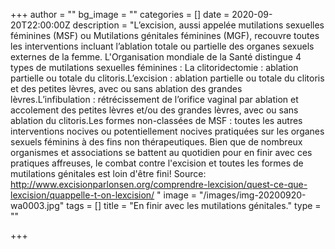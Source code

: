 +++
author = ""
bg_image = ""
categories = []
date = 2020-09-20T22:00:00Z
description = "L’excision, aussi appelée mutilations sexuelles féminines (MSF) ou Mutilations génitales féminines (MGF), recouvre toutes les interventions incluant l’ablation totale ou partielle des organes sexuels externes de la femme. L'Organisation mondiale de la Santé distingue 4 types de mutilations sexuelles féminines :  La clitoridectomie : ablation partielle ou totale du clitoris.L’excision : ablation partielle ou totale du clitoris et des petites lèvres, avec ou sans ablation des grandes lèvres.L’infibulation : rétrécissement de l’orifice vaginal par ablation et accolement des petites lèvres et/ou des grandes lèvres, avec ou sans ablation du clitoris.Les formes non-classées de MSF : toutes les autres interventions nocives ou potentiellement nocives pratiquées sur les organes sexuels féminins à des fins non thérapeutiques. Bien que de nombreux organismes et associations se battent au quotidien pour en finir avec ces pratiques affreuses, le combat contre l'excision et toutes les formes de mutilations génitales est loin d'être fini!   Source: http://www.excisionparlonsen.org/comprendre-lexcision/quest-ce-que-lexcision/quappelle-t-on-lexcision/ "
image = "/images/img-20200920-wa0003.jpg"
tags = []
title = "En finir avec les mutilations génitales."
type = ""

+++
